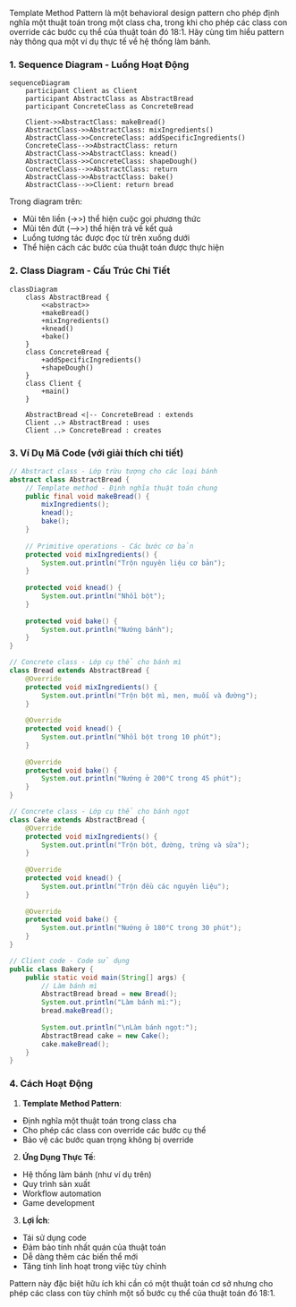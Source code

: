 Template Method Pattern là một behavioral design pattern cho phép định nghĩa một thuật toán trong một class cha, trong khi cho phép các class con override các bước cụ thể của thuật toán đó 18:1. Hãy cùng tìm hiểu pattern này thông qua một ví dụ thực tế về hệ thống làm bánh.

###  1. Sequence Diagram - Luồng Hoạt Động

```mermaid
sequenceDiagram
    participant Client as Client
    participant AbstractClass as AbstractBread
    participant ConcreteClass as ConcreteBread
    
    Client->>AbstractClass: makeBread()
    AbstractClass->>AbstractClass: mixIngredients()
    AbstractClass->>ConcreteClass: addSpecificIngredients()
    ConcreteClass-->>AbstractClass: return
    AbstractClass->>AbstractClass: knead()
    AbstractClass->>ConcreteClass: shapeDough()
    ConcreteClass-->>AbstractClass: return
    AbstractClass->>AbstractClass: bake()
    AbstractClass-->>Client: return bread
```

Trong diagram trên:

- Mũi tên liền (->>) thể hiện cuộc gọi phương thức
- Mũi tên đứt (-->>) thể hiện trả về kết quả
- Luồng tương tác được đọc từ trên xuống dưới
- Thể hiện cách các bước của thuật toán được thực hiện

###  2. Class Diagram - Cấu Trúc Chi Tiết

```mermaid
classDiagram
    class AbstractBread {
        <<abstract>>
        +makeBread()
        +mixIngredients()
        +knead()
        +bake()
    }
    class ConcreteBread {
        +addSpecificIngredients()
        +shapeDough()
    }
    class Client {
        +main()
    }
    
    AbstractBread <|-- ConcreteBread : extends
    Client ..> AbstractBread : uses
    Client ..> ConcreteBread : creates
```

###  3. Ví Dụ Mã Code (với giải thích chi tiết)

```java
// Abstract class - Lớp trừu tượng cho các loại bánh
abstract class AbstractBread {
    // Template method - Định nghĩa thuật toán chung
    public final void makeBread() {
        mixIngredients();
        knead();
        bake();
    }
    
    // Primitive operations - Các bước cơ bản
    protected void mixIngredients() {
        System.out.println("Trộn nguyên liệu cơ bản");
    }
    
    protected void knead() {
        System.out.println("Nhồi bột");
    }
    
    protected void bake() {
        System.out.println("Nướng bánh");
    }
}

// Concrete class - Lớp cụ thể cho bánh mì
class Bread extends AbstractBread {
    @Override
    protected void mixIngredients() {
        System.out.println("Trộn bột mì, men, muối và đường");
    }
    
    @Override
    protected void knead() {
        System.out.println("Nhồi bột trong 10 phút");
    }
    
    @Override
    protected void bake() {
        System.out.println("Nướng ở 200°C trong 45 phút");
    }
}

// Concrete class - Lớp cụ thể cho bánh ngọt
class Cake extends AbstractBread {
    @Override
    protected void mixIngredients() {
        System.out.println("Trộn bột, đường, trứng và sữa");
    }
    
    @Override
    protected void knead() {
        System.out.println("Trộn đều các nguyên liệu");
    }
    
    @Override
    protected void bake() {
        System.out.println("Nướng ở 180°C trong 30 phút");
    }
}

// Client code - Code sử dụng
public class Bakery {
    public static void main(String[] args) {
        // Làm bánh mì
        AbstractBread bread = new Bread();
        System.out.println("Làm bánh mì:");
        bread.makeBread();
        
        System.out.println("\nLàm bánh ngọt:");
        AbstractBread cake = new Cake();
        cake.makeBread();
    }
}
```

###  4. Cách Hoạt Động

1. **Template Method Pattern**:
- Định nghĩa một thuật toán trong class cha
- Cho phép các class con override các bước cụ thể
- Bảo vệ các bước quan trọng không bị override


2. **Ứng Dụng Thực Tế**:
- Hệ thống làm bánh (như ví dụ trên)
- Quy trình sản xuất
- Workflow automation
- Game development


3. **Lợi Ích**:
- Tái sử dụng code
- Đảm bảo tính nhất quán của thuật toán
- Dễ dàng thêm các biến thể mới
- Tăng tính linh hoạt trong việc tùy chỉnh



Pattern này đặc biệt hữu ích khi cần có một thuật toán cơ sở nhưng cho phép các class con tùy chỉnh một số bước cụ thể của thuật toán đó 18:1.
